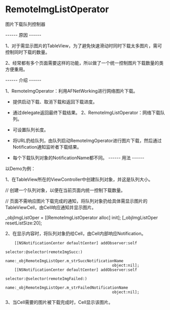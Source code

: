 RemoteImgListOperator
=====================

图片下载队列控制器

------ 原因 ------

1、对于需显示图片的TableView，为了避免快速滑动时同时下载太多图片，需可控制同时下载的数量。

2、经常都有多个页面需要这样的功能，所以做了一个统一控制图片下载数量的类方便重用。

------ 介绍 ------

1、RemoteImgOperator：利用AFNetWorking进行网络图片下载。

- 提供启动下载、取消下载和返回下载进度。
- 通过delegate返回最终下载结果。
2、RemoteImgListOperator：网络下载队列。

- 可设置队列长度。
- 将URL扔给队列，由队列启动RemoteImgOperator进行图片下载，然后通过Notification通知监听者下载结果。
- 每个下载队列对象的NotificationName都不同。
------ 用法 ------

以Demo为例：

1、在TableView所在的ViewController中创建队列对象，并这是队列大小。

// 创建一个队列对象，以便在当前页面内统一控制下载数量。

// 页面不需响应图片下载完成的通知，将队列对象扔给具体需显示图片的TableViewCell，由Cell响应通知并显示图片。

_objImgListOper = [[RemoteImgListOperator alloc] init];
[_objImgListOper resetListSize:20];

2、在显示内容时，将队列对象扔给Cell，由Cell内部响应Notification。

        [[NSNotificationCenter defaultCenter] addObserver:self
                                                 selector:@selector(remoteImgSucc:)
                                                     name:_objRemoteImgListOper.m_strSuccNotificationName
                                                   object:nil];
        [[NSNotificationCenter defaultCenter] addObserver:self
                                                 selector:@selector(remoteImgFailed:)
                                                     name:_objRemoteImgListOper.m_strFailedNotificationName
                                                   object:nil];
3、当Cell需要的图片被下载完成时，Cell显示该图片。

